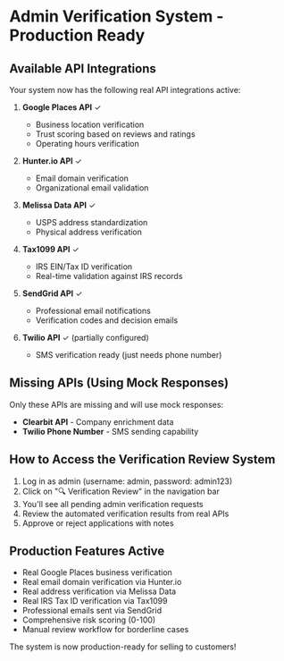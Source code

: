 # Admin Verification System - Production Ready

## Available API Integrations

Your system now has the following real API integrations active:

1. **Google Places API** ✓
   - Business location verification
   - Trust scoring based on reviews and ratings
   - Operating hours verification

2. **Hunter.io API** ✓
   - Email domain verification
   - Organizational email validation

3. **Melissa Data API** ✓
   - USPS address standardization
   - Physical address verification

4. **Tax1099 API** ✓
   - IRS EIN/Tax ID verification
   - Real-time validation against IRS records

5. **SendGrid API** ✓
   - Professional email notifications
   - Verification codes and decision emails

6. **Twilio API** ✓ (partially configured)
   - SMS verification ready (just needs phone number)

## Missing APIs (Using Mock Responses)

Only these APIs are missing and will use mock responses:
- **Clearbit API** - Company enrichment data
- **Twilio Phone Number** - SMS sending capability

## How to Access the Verification Review System

1. Log in as admin (username: admin, password: admin123)
2. Click on "🔍 Verification Review" in the navigation bar
3. You'll see all pending admin verification requests
4. Review the automated verification results from real APIs
5. Approve or reject applications with notes

## Production Features Active

- Real Google Places business verification
- Real email domain verification via Hunter.io
- Real address verification via Melissa Data
- Real IRS Tax ID verification via Tax1099
- Professional emails sent via SendGrid
- Comprehensive risk scoring (0-100)
- Manual review workflow for borderline cases

The system is now production-ready for selling to customers!